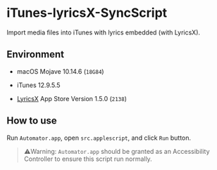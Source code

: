 # iTunes-lyricsX-SyncScript

Import media files into iTunes with lyrics embedded (with LyricsX).

## Environment

* macOS Mojave 10.14.6 (`18G84`)

* iTunes 12.9.5.5

* [LyricsX](https://github.com/ddddxxx/LyricsX) App Store Version 1.5.0 (`2138`)

## How to use

Run `Automator.app`, open `src.applescript`, and click `Run` button.

> ⚠️Warning: `Automator.app` should be granted as an Accessibility Controller to ensure this script run normally.
